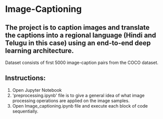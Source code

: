 # Image-Captioning
## The project is to caption images and translate the captions into a regional language (Hindi and Telugu in this case) using an end-to-end deep learning architecture.
Dataset consists of first 5000 image-caption pairs from the COCO dataset.

## Instructions:
1. Open Jupyter Notebook
2. 'preprocessing.ipynb' file is to give a general idea of what image processing operations are applied on the image samples.
3. Open Image_captioning.ipynb file and execute each block of code sequentially.
